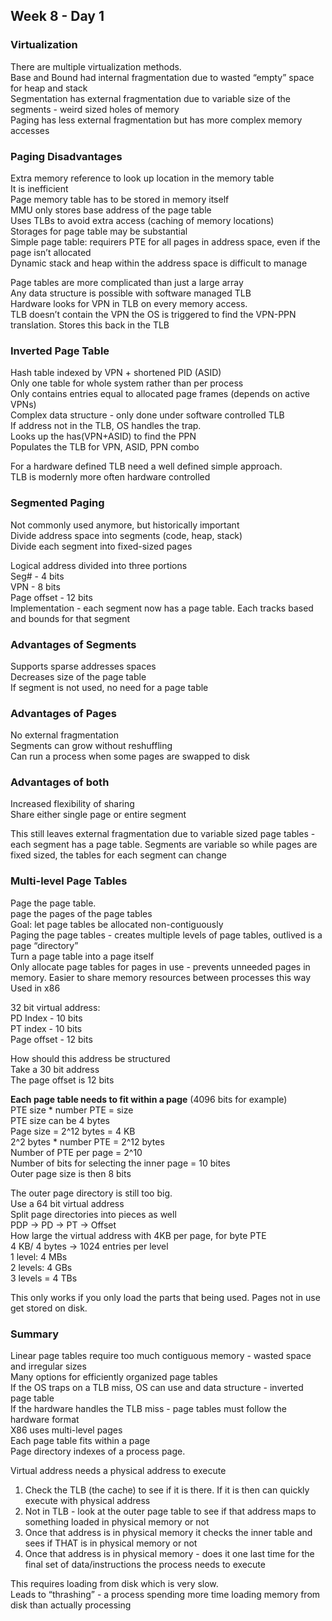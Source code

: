 ## Week 8 - Day 1
### Virtualization
There are multiple virtualization methods.  
Base and Bound had internal fragmentation due to wasted “empty” space for heap and stack  
Segmentation has external fragmentation due to variable size of the segments - weird sized holes of memory  
Paging has less external fragmentation but has more complex memory accesses

### Paging Disadvantages
Extra memory reference to look up location in the memory table  
It is inefficient  
Page memory table has to be stored in memory itself  
MMU only stores base address of the page table  
Uses TLBs to avoid extra access (caching of memory locations)  
Storages for page table may be substantial  
Simple page table: requirers PTE for all pages in address space, even if the page isn’t allocated  
Dynamic stack and heap within the address space is difficult to manage

Page tables are more complicated than just a large array  
Any data structure is possible with software managed TLB  
Hardware looks for VPN in TLB on every memory access.  
TLB doesn’t contain the VPN the OS is triggered to find the VPN-PPN translation. Stores this back in the TLB

### Inverted Page Table
Hash table indexed by VPN + shortened PID (ASID)  
Only one table for whole system rather than per process  
Only contains entries equal to allocated page frames (depends on active VPNs)  
Complex data structure - only done under software controlled TLB  
If address not in the TLB, OS handles the trap.  
Looks up the has(VPN+ASID) to find the PPN  
Populates the TLB for VPN, ASID, PPN combo  

For a hardware defined TLB need a well defined simple approach.  
TLB is modernly more often hardware controlled

### Segmented Paging
Not commonly used anymore, but historically important  
Divide address space into segments (code, heap, stack)  
Divide each segment into fixed-sized pages  

Logical address divided into three portions  
Seg# - 4 bits  
VPN - 8 bits  
Page offset - 12 bits  
Implementation - each segment now has a page table. Each tracks based and bounds for that segment

### Advantages of Segments  
Supports sparse addresses spaces  
Decreases size of the page table  
If segment is not used, no need for a page table  

### Advantages of Pages
No external fragmentation  
Segments can grow without reshuffling  
Can run a process when some pages are swapped to disk

### Advantages of both
Increased flexibility of sharing  
Share either single page or entire segment

This still leaves external fragmentation due to variable sized page tables - each segment has a page table. Segments are variable so while pages are fixed sized, the tables for each segment can change

### Multi-level Page Tables
Page the page table.  
page the pages of the page tables  
Goal: let page tables be allocated non-contiguously   
Paging the page tables - creates multiple levels of page tables, outlived is a page “directory”  
Turn a page table into a page itself  
Only allocate page tables for pages in use - prevents unneeded pages in memory.   Easier to share memory resources between processes this way  
Used in x86

32 bit virtual address:  
PD Index - 10 bits  
PT index - 10 bits  
Page offset - 12 bits  

How should this address be structured  
Take a 30 bit address  
The page offset is 12 bits 

**Each page table needs to fit within a page** (4096 bits for example)  
PTE size * number PTE = size  
PTE size can be 4 bytes  
Page size = 2^12 bytes = 4 KB  
2^2 bytes * number PTE = 2^12 bytes  
Number of PTE per page = 2^10  
Number of bits for selecting the inner page = 10 bites  
Outer page size is then 8 bits

The outer page directory is still too big.  
Use a 64 bit virtual address  
Split page directories into pieces as well  
PDP -> PD -> PT -> Offset  
How large the virtual address with 4KB per page, for byte PTE  
4 KB/ 4 bytes -> 1024 entries per level  
1 level: 4 MBs  
2 levels: 4 GBs  
3 levels = 4 TBs  

This only works if you only load the parts that being used. Pages not in use get stored on disk. 

### Summary
Linear page tables require too much contiguous memory - wasted space and irregular sizes  
Many options for efficiently organized page tables  
If the OS traps on a TLB miss, OS can use and data structure - inverted page table  
If the hardware handles the TLB miss - page tables must follow the hardware format  
X86 uses multi-level pages  
Each page table fits within a page   
Page directory indexes of a process page. 

Virtual address needs a physical address to execute

1. Check the TLB (the cache) to see if it is there. If it is then can quickly execute with physical address
2. Not in TLB - look at the outer page table to see if that address maps to something loaded in physical memory or not
3. Once that address is in physical memory it checks the inner table and sees if THAT is in physical memory or not
4. Once that address is in physical memory - does it one last time for the final set of data/instructions the process needs to execute

This requires loading from disk which is very slow.  
Leads to “thrashing” - a process spending more time loading memory from disk than actually processing